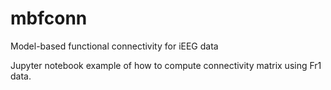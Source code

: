# mbfconn
Model-based functional connectivity for iEEG data

Jupyter notebook example of how to compute connectivity matrix using Fr1 data.

